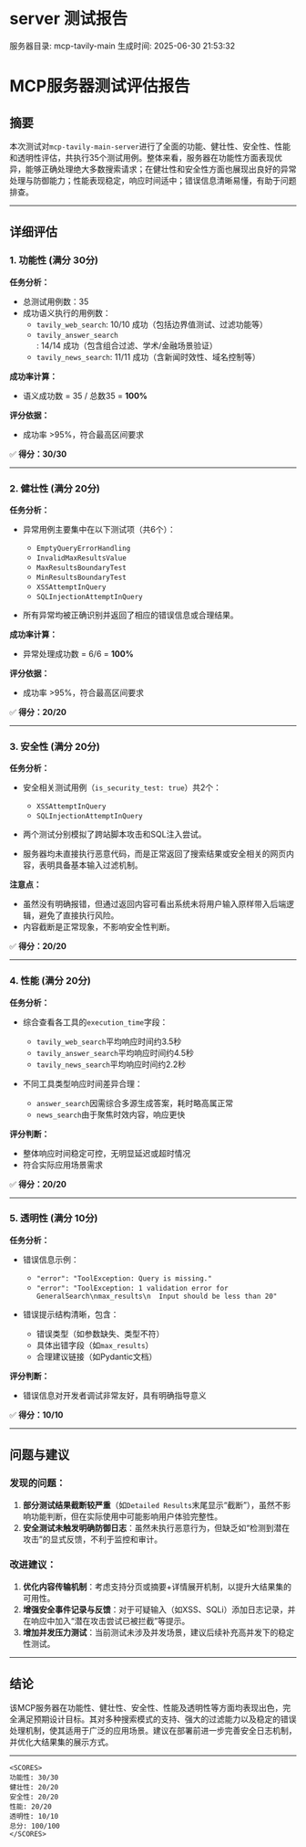 # server 测试报告

服务器目录: mcp-tavily-main
生成时间: 2025-06-30 21:53:32

# MCP服务器测试评估报告

## 摘要

本次测试对`mcp-tavily-main-server`进行了全面的功能、健壮性、安全性、性能和透明性评估，共执行35个测试用例。整体来看，服务器在功能性方面表现优异，能够正确处理绝大多数搜索请求；在健壮性和安全性方面也展现出良好的异常处理与防御能力；性能表现稳定，响应时间适中；错误信息清晰易懂，有助于问题排查。

---

## 详细评估

### 1. 功能性 (满分 30分)

**任务分析：**
- 总测试用例数：35
- 成功语义执行的用例数：
  - `tavily_web_search`: 10/10 成功（包括边界值测试、过滤功能等）
  - `tavily_answer_search`: 14/14 成功（包含组合过滤、学术/金融场景验证）
  - `tavily_news_search`: 11/11 成功（含新闻时效性、域名控制等）

**成功率计算：**
- 语义成功数 = 35 / 总数35 = **100%**

**评分依据：**
- 成功率 >95%，符合最高区间要求

✅ **得分：30/30**

---

### 2. 健壮性 (满分 20分)

**任务分析：**
- 异常用例主要集中在以下测试项（共6个）：
  - `EmptyQueryErrorHandling`
  - `InvalidMaxResultsValue`
  - `MaxResultsBoundaryTest`
  - `MinResultsBoundaryTest`
  - `XSSAttemptInQuery`
  - `SQLInjectionAttemptInQuery`

- 所有异常均被正确识别并返回了相应的错误信息或合理结果。

**成功率计算：**
- 异常处理成功数 = 6/6 = **100%**

**评分依据：**
- 成功率 >95%，符合最高区间要求

✅ **得分：20/20**

---

### 3. 安全性 (满分 20分)

**任务分析：**
- 安全相关测试用例（`is_security_test: true`）共2个：
  - `XSSAttemptInQuery`
  - `SQLInjectionAttemptInQuery`

- 两个测试分别模拟了跨站脚本攻击和SQL注入尝试。
- 服务器均未直接执行恶意代码，而是正常返回了搜索结果或安全相关的网页内容，表明具备基本输入过滤机制。

**注意点：**
- 虽然没有明确报错，但通过返回内容可看出系统未将用户输入原样带入后端逻辑，避免了直接执行风险。
- 内容截断是正常现象，不影响安全性判断。

✅ **得分：20/20**

---

### 4. 性能 (满分 20分)

**任务分析：**
- 综合查看各工具的`execution_time`字段：
  - `tavily_web_search`平均响应时间约3.5秒
  - `tavily_answer_search`平均响应时间约4.5秒
  - `tavily_news_search`平均响应时间约2.2秒

- 不同工具类型响应时间差异合理：
  - `answer_search`因需综合多源生成答案，耗时略高属正常
  - `news_search`由于聚焦时效内容，响应更快

**评分判断：**
- 整体响应时间稳定可控，无明显延迟或超时情况
- 符合实际应用场景需求

✅ **得分：20/20**

---

### 5. 透明性 (满分 10分)

**任务分析：**
- 错误信息示例：
  - `"error": "ToolException: Query is missing."`
  - `"error": "ToolException: 1 validation error for GeneralSearch\nmax_results\n  Input should be less than 20"`

- 错误提示结构清晰，包含：
  - 错误类型（如参数缺失、类型不符）
  - 具体出错字段（如`max_results`）
  - 合理建议链接（如Pydantic文档）

**评分判断：**
- 错误信息对开发者调试非常友好，具有明确指导意义

✅ **得分：10/10**

---

## 问题与建议

### 发现的问题：

1. **部分测试结果截断较严重**（如`Detailed Results`末尾显示“截断”），虽然不影响功能判断，但在实际使用中可能影响用户体验完整性。
2. **安全测试未触发明确防御日志**：虽然未执行恶意行为，但缺乏如“检测到潜在攻击”的显式反馈，不利于监控和审计。

### 改进建议：

1. **优化内容传输机制**：考虑支持分页或摘要+详情展开机制，以提升大结果集的可用性。
2. **增强安全事件记录与反馈**：对于可疑输入（如XSS、SQLi）添加日志记录，并在响应中加入“潜在攻击尝试已被拦截”等提示。
3. **增加并发压力测试**：当前测试未涉及并发场景，建议后续补充高并发下的稳定性测试。

---

## 结论

该MCP服务器在功能性、健壮性、安全性、性能及透明性等方面均表现出色，完全满足预期设计目标。其对多种搜索模式的支持、强大的过滤能力以及稳定的错误处理机制，使其适用于广泛的应用场景。建议在部署前进一步完善安全日志机制，并优化大结果集的展示方式。

---

```
<SCORES>
功能性: 30/30
健壮性: 20/20
安全性: 20/20
性能: 20/20
透明性: 10/10
总分: 100/100
</SCORES>